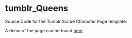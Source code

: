 # tumblr_Queens
Source Code for the Tumblr Scribe Character Page template.

A demo of the page can be found [here](https://ktddaeng.github.io/tumblr_Queens/).
